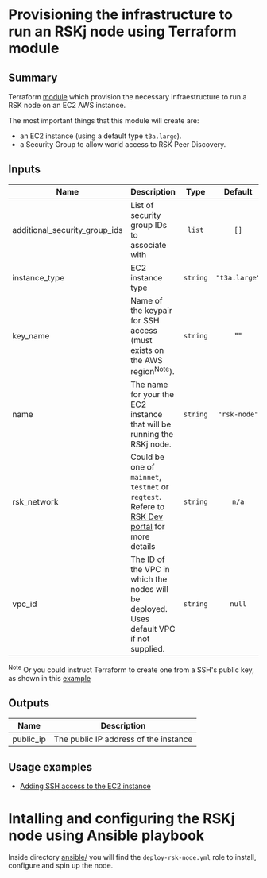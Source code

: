 # Provisioning the infrastructure to run an RSKj node using Terraform module

## Summary
Terraform [module](https://www.terraform.io/docs/language/modules/index.html) which provision the necessary infraestructure to run a RSK node on an EC2 AWS instance.

The most important things that this module will create are:
* an EC2 instance (using a default type `t3a.large`).  
* a Security Group to allow world access to RSK Peer Discovery.

## Inputs
| Name | Description | Type | Default | Required |
|------|-------------|:----:|:-----:|:-----:|
|additional_security_group_ids|List of security group IDs to associate with|`list`|`[]`|no|
|instance_type|EC2 instance type|`string`|`"t3a.large"`|no|
|key_name|Name of the keypair for SSH access (must exists on the AWS region<sup>Note</sup>).|`string`| ""|no|
|name|The name for your the EC2 instance that will be running the RSKj node.|`string`|`"rsk-node"`|no|
| rsk_network | Could be one of `mainnet`, `testnet` or `regtest`. Refere to [RSK Dev portal](https://developers.rsk.co/rsk/node/configure/reference/#blockchainconfigname) for more details | `string` |`n/a` | yes |
|vpc_id|The ID of the VPC in which the nodes will be deployed. Uses default VPC if not supplied.|`string`|`null`|no|

<sup>Note</sup> Or you could instruct Terraform to create one from a SSH's public key, as shown in this [example](./Examples/Adding_SSH_access_to_the_EC2_instance/README.md)

## Outputs
| Name | Description |
|------|-------------|
| public_ip | The public IP address of the instance |

## Usage examples
* [Adding SSH access to the EC2 instance](./Examples/Adding_SSH_access_to_the_EC2_instance/README.md)

# Intalling and configuring the RSKj node using Ansible playbook
Inside directory [ansible/](./ansible/) you will find the `deploy-rsk-node.yml` role to install, configure and spin up the node.  
